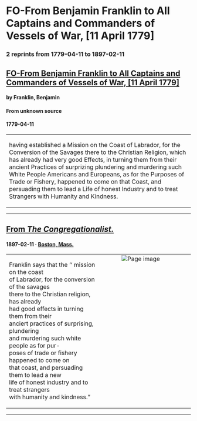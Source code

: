 
# FO-From Benjamin Franklin to All Captains and Commanders of Vessels of War, [11 April 1779]

### 2 reprints from 1779-04-11 to 1897-02-11

## [FO-From Benjamin Franklin to All Captains and Commanders of Vessels of War, [11 April 1779]](https://founders.archives.gov/documents/Franklin/01-29-02-0254)

#### by Franklin, Benjamin

#### From unknown source

#### 1779-04-11

<table style="width: 100%;"><tr><td style="width: 50%">

having established a Mission on the Coast of Labrador, for the Conversion of the Savages there to the Christian Religion, which has already had very good Effects, in turning them from their ancient Practices of surprizing plundering and murdering such White People Americans and Europeans, as for the Purposes of Trade or Fishery, happened to come on that Coast, and persuading them to lead a Life of honest Industry and to treat Strangers with Humanity and Kindness.
</td></tr></table>

---

## [From _The Congregationalist._](https://archive.org/details/sim_congregationalist-and-herald-of-gospel-liberty_1897-02-11_82_6/page/n20/mode/1up?view=theater)

#### 1897-02-11 &middot; [Boston, Mass.](http://dbpedia.org/resource/Boston)

<table style="width: 100%;"><tr><td style="width: 50%">

  
Franklin says that the ‘‘ mission on the coast  
of Labrador, for the conversion of the savages  
there to the Christian religion, has already  
had good effects in turning them from their  
anciert practices of surprising, plundering  
and murdering such white people as for pur-  
poses of trade or fishery happened to come on  
that coast, and persuading them to lead a new  
life of honest industry and to treat strangers  
with humanity and kindness.”
</td><td style="width: 50%; max-height: 75%; margin: auto; display: block;">
<img alt="Page image" src="https://iiif.archive.org/iiif/sim_congregationalist-and-herald-of-gospel-liberty_1897-02-11_82_6&#0036;20/pct:8.103015,36.657072,24.811558,8.717105/600,/0/default.jpg"/>
</td>
</tr></table>

---

